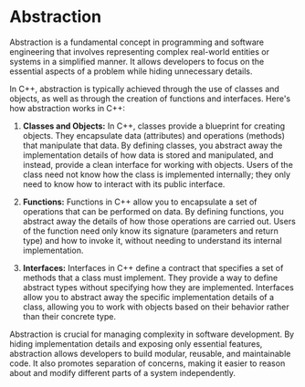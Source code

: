 # Abstraction

Abstraction is a fundamental concept in programming and software engineering that involves representing complex real-world entities or systems in a simplified manner. It allows developers to focus on the essential aspects of a problem while hiding unnecessary details. 

In C++, abstraction is typically achieved through the use of classes and objects, as well as through the creation of functions and interfaces. Here's how abstraction works in C++:

1. **Classes and Objects:** In C++, classes provide a blueprint for creating objects. They encapsulate data (attributes) and operations (methods) that manipulate that data. By defining classes, you abstract away the implementation details of how data is stored and manipulated, and instead, provide a clean interface for working with objects. Users of the class need not know how the class is implemented internally; they only need to know how to interact with its public interface.

2. **Functions:** Functions in C++ allow you to encapsulate a set of operations that can be performed on data. By defining functions, you abstract away the details of how those operations are carried out. Users of the function need only know its signature (parameters and return type) and how to invoke it, without needing to understand its internal implementation.

3. **Interfaces:** Interfaces in C++ define a contract that specifies a set of methods that a class must implement. They provide a way to define abstract types without specifying how they are implemented. Interfaces allow you to abstract away the specific implementation details of a class, allowing you to work with objects based on their behavior rather than their concrete type.

Abstraction is crucial for managing complexity in software development. By hiding implementation details and exposing only essential features, abstraction allows developers to build modular, reusable, and maintainable code. It also promotes separation of concerns, making it easier to reason about and modify different parts of a system independently.